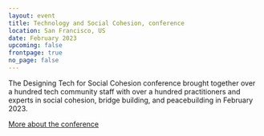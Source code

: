 ```yaml
---
layout: event
title: Technology and Social Cohesion, conference
location: San Francisco, US
date: February 2023
upcoming: false
frontpage: true
no_page: false
---
```


The Designing Tech for Social Cohesion conference brought together over a hundred tech community staff with over a hundred practitioners and experts in social cohesion, bridge building, and peacebuilding in February 2023.

<a href="https://techandsocialcohesion.org/conference/" role="button">More about the conference</a>
